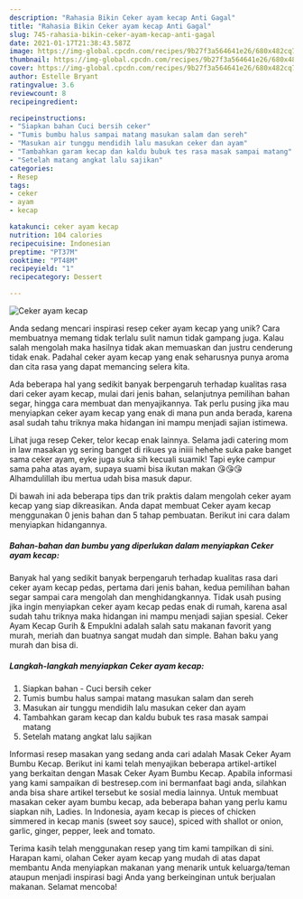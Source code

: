 ```yaml
---
description: "Rahasia Bikin Ceker ayam kecap Anti Gagal"
title: "Rahasia Bikin Ceker ayam kecap Anti Gagal"
slug: 745-rahasia-bikin-ceker-ayam-kecap-anti-gagal
date: 2021-01-17T21:38:43.587Z
image: https://img-global.cpcdn.com/recipes/9b27f3a564641e26/680x482cq70/ceker-ayam-kecap-foto-resep-utama.jpg
thumbnail: https://img-global.cpcdn.com/recipes/9b27f3a564641e26/680x482cq70/ceker-ayam-kecap-foto-resep-utama.jpg
cover: https://img-global.cpcdn.com/recipes/9b27f3a564641e26/680x482cq70/ceker-ayam-kecap-foto-resep-utama.jpg
author: Estelle Bryant
ratingvalue: 3.6
reviewcount: 8
recipeingredient:

recipeinstructions:
- "Siapkan bahan Cuci bersih ceker"
- "Tumis bumbu halus sampai matang masukan salam dan sereh"
- "Masukan air tunggu mendidih lalu masukan ceker dan ayam"
- "Tambahkan garam kecap dan kaldu bubuk tes rasa masak sampai matang"
- "Setelah matang angkat lalu sajikan"
categories:
- Resep
tags:
- ceker
- ayam
- kecap

katakunci: ceker ayam kecap 
nutrition: 104 calories
recipecuisine: Indonesian
preptime: "PT37M"
cooktime: "PT48M"
recipeyield: "1"
recipecategory: Dessert

---
```



![Ceker ayam kecap](https://img-global.cpcdn.com/recipes/9b27f3a564641e26/680x482cq70/ceker-ayam-kecap-foto-resep-utama.jpg)

Anda sedang mencari inspirasi resep ceker ayam kecap yang unik? Cara membuatnya memang tidak terlalu sulit namun tidak gampang juga. Kalau salah mengolah maka hasilnya tidak akan memuaskan dan justru cenderung tidak enak. Padahal ceker ayam kecap yang enak seharusnya punya aroma dan cita rasa yang dapat memancing selera kita.

Ada beberapa hal yang sedikit banyak berpengaruh terhadap kualitas rasa dari ceker ayam kecap, mulai dari jenis bahan, selanjutnya pemilihan bahan segar, hingga cara membuat dan menyajikannya. Tak perlu pusing jika mau menyiapkan ceker ayam kecap yang enak di mana pun anda berada, karena asal sudah tahu triknya maka hidangan ini mampu menjadi sajian istimewa.

Lihat juga resep Ceker, telor kecap enak lainnya. Selama jadi catering mom in law masakan yg sering banget di rikues ya iniiii hehehe suka pake banget sama ceker ayam, eyke juga suka sih kecuali suamik! Tapi eyke campur sama paha atas ayam, supaya suami bisa ikutan makan 😘😘😘 Alhamdulillah ibu mertua udah bisa masuk dapur.


Di bawah ini ada beberapa tips dan trik praktis dalam mengolah ceker ayam kecap yang siap dikreasikan. Anda dapat membuat Ceker ayam kecap menggunakan 0 jenis bahan dan 5 tahap pembuatan. Berikut ini cara dalam menyiapkan hidangannya.

<!--inarticleads1-->

##### Bahan-bahan dan bumbu yang diperlukan dalam menyiapkan Ceker ayam kecap:



Banyak hal yang sedikit banyak berpengaruh terhadap kualitas rasa dari ceker ayam kecap pedas, pertama dari jenis bahan, kedua pemilihan bahan segar sampai cara mengolah dan menghidangkannya. Tidak usah pusing jika ingin menyiapkan ceker ayam kecap pedas enak di rumah, karena asal sudah tahu triknya maka hidangan ini mampu menjadi sajian spesial. Ceker Ayam Kecap Gurih &amp; EmpukIni adalah salah satu makanan favorit yang murah, meriah dan buatnya sangat mudah dan simple. Bahan baku yang murah dan bisa di. 

<!--inarticleads2-->

##### Langkah-langkah menyiapkan Ceker ayam kecap:

1. Siapkan bahan - Cuci bersih ceker
1. Tumis bumbu halus sampai matang masukan salam dan sereh
1. Masukan air tunggu mendidih lalu masukan ceker dan ayam
1. Tambahkan garam kecap dan kaldu bubuk tes rasa masak sampai matang
1. Setelah matang angkat lalu sajikan


Informasi resep masakan yang sedang anda cari adalah Masak Ceker Ayam Bumbu Kecap. Berikut ini kami telah menyajikan beberapa artikel-artikel yang berkaitan dengan Masak Ceker Ayam Bumbu Kecap. Apabila informasi yang kami sampaikan di bestresep.com ini bermanfaat bagi anda, silahkan anda bisa share artikel tersebut ke sosial media lainnya. Untuk membuat masakan ceker ayam bumbu kecap, ada beberapa bahan yang perlu kamu siapkan nih, Ladies. In Indonesia, ayam kecap is pieces of chicken simmered in kecap manis (sweet soy sauce), spiced with shallot or onion, garlic, ginger, pepper, leek and tomato. 

Terima kasih telah menggunakan resep yang tim kami tampilkan di sini. Harapan kami, olahan Ceker ayam kecap yang mudah di atas dapat membantu Anda menyiapkan makanan yang menarik untuk keluarga/teman ataupun menjadi inspirasi bagi Anda yang berkeinginan untuk berjualan makanan. Selamat mencoba!
